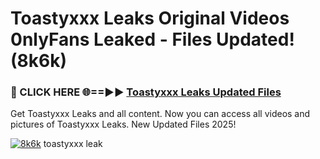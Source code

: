 # Toastyxxx Leaks Original Videos 0nlyFans Leaked - Files Updated! (8k6k)

<h3>🔴 CLICK HERE 🌐==►► <a href="https://tinyurl.com/ms9xzufz" rel="nofollow">Toastyxxx Leaks Updated Files</a></h3>

Get Toastyxxx Leaks and all content. Now you can access all videos and pictures of Toastyxxx Leaks. New Updated Files 2025!

[![8k6k](https://i.imgur.com/ppqm5kG.gif)](https://tinyurl.com/ms9xzufz)
toastyxxx leak
